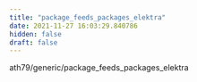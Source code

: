 ```yaml
---
title: "package_feeds_packages_elektra"
date: 2021-11-27 16:03:29.840786
hidden: false
draft: false
---
```


ath79/generic/package_feeds_packages_elektra

